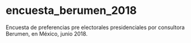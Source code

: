# encuesta_berumen_2018
Encuesta de preferencias pre electorales presidenciales por consultora Berumen, en México, junio 2018.
